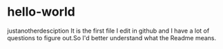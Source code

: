 # hello-world
justanotherdesciption
It is the first file I edit in github and I have a lot of questions to figure out.So I'd better understand what the Readme means.

